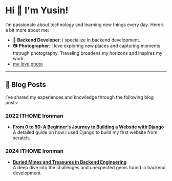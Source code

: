 # Hi 👋 I'm Yusin!

I’m passionate about technology and learning new things every day. Here’s a bit more about me:

- 🐍 **Backend Developer**: I specialize in backend development.
- 📷 **Photographer**: I love exploring new places and capturing moments through photography. Traveling broadens my horizons and inspires my work.
- [my love photo](https://www.instagram.com/just__lives/) 
---

## 📝 Blog Posts

I’ve shared my experiences and knowledge through the following blog posts:

### 2022 ITHOME Ironman
- [**From 0 to 50: A Beginner’s Journey to Building a Website with Django**](https://ithelp.ithome.com.tw/users/20150927/ironman/4977)  
  A detailed guide on how I used Django to build my first website from scratch.

### 2024 ITHOME Ironman
- [**Buried Mines and Treasures in Backend Engineering**](https://ithelp.ithome.com.tw/m/users/20150927/ironman/7609)  
  A deep dive into the challenges and unexpected gems found in backend development.
